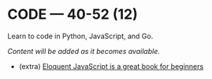 # CODE — 40-52 (12)

Learn to code in Python, JavaScript, and Go.

*Content will be added as it becomes available.*

* (extra) [Eloquent JavaScript is a great book for beginners](https://youtu.be/zX8MbXESzFQ)
